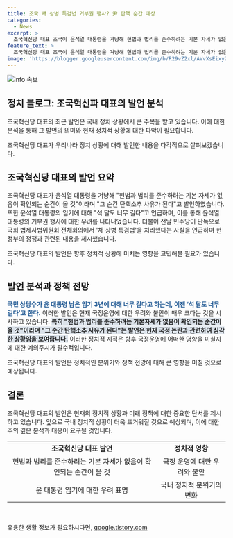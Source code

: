 ```yaml
---
title: 조국 채 상병 특검법 거부권 행사? 尹 탄핵 순간 예상
categories:
  - News
excerpt: >
  조국혁신당 대표 조국이 윤석열 대통령을 겨냥해 헌법과 법리를 준수하려는 기본 자세가 없음이 확인되는 순간이 올 것이라며 그 순간 탄핵소추 사유가 된다고 밝혔다. 또한, 윤 대통령의 거부권 행사와 관련해 국민의 인내심이 바닥을 드러낼 것을 우려했다. 이에 더불어민주당은 채 상병 특검법을 처리하기 위해 국회 법제사법위원회 전체회의를 진행하며, 특검법 처리를 위한 본회의 열기로 했다.
feature_text: >
  조국혁신당 대표 조국이 윤석열 대통령을 겨냥해 헌법과 법리를 준수하려는 기본 자세가 없음이 확인되는 순간이 올 것이라며 그 순간 탄핵소추 사유가 된다고 밝혔다. 또한, 윤 대통령의 거부권 행사와 관련해 국민의 인내심이 바닥을 드러낼 것을 우려했다. 이에 더불어민주당은 채 상병 특검법을 처리하기 위해 국회 법제사법위원회 전체회의를 진행하며, 특검법 처리를 위한 본회의 열기로 했다.
image: 'https://blogger.googleusercontent.com/img/b/R29vZ2xl/AVvXsEixyZcFfHzMRdzZMjFBmAUKJYCLCGyLL1o632UiGVXcaFdKo_bkvkuCioo0uUKlGfBVcT3P84aROyZIXSBEx3Aw5nCQ3pTgDom1WDC4m8eifvWiAmWEEVb4x6G_l8C0QH225ldMjyaFvpxGEBGNO37VmDTDMHGhJPq73UglMfDca1-0aw/s1600/blogspot.png'
---
```


<p><img src="https://blogger.googleusercontent.com/img/b/R29vZ2xl/AVvXsEixyZcFfHzMRdzZMjFBmAUKJYCLCGyLL1o632UiGVXcaFdKo_bkvkuCioo0uUKlGfBVcT3P84aROyZIXSBEx3Aw5nCQ3pTgDom1WDC4m8eifvWiAmWEEVb4x6G_l8C0QH225ldMjyaFvpxGEBGNO37VmDTDMHGhJPq73UglMfDca1-0aw/s1600/blogspot.png" alt="info 속보" /></p>

<h2 data-ke-size="size26">정치 블로그: 조국혁신파 대표의 발언 분석</h2>

<p>조국혁신당 대표의 최근 발언은 국내 정치 상황에서 큰 주목을 받고 있습니다. 이에 대한 분석을 통해 그 발언의 의미와 현재 정치적 상황에 대한 파악이 필요합니다. </p>

<p data-ke-size="size16">조국혁신당 대표가 우리나라 정치 상황에 대해 발언한 내용을 다각적으로 살펴보겠습니다.</p>

<h2 data-ke-size="size26">조국혁신당 대표의 발언 요약</h2>

<p>조국혁신당 대표가 윤석열 대통령을 겨냥해 "헌법과 법리를 준수하려는 기본 자세가 없음이 확인되는 순간이 올 것"이라며 "그 순간 탄핵소추 사유가 된다"고 발언하였습니다. 또한 윤석열 대통령의 임기에 대해 "석 달도 너무 길다"고 언급하며, 이를 통해 윤석열 대통령의 거부권 행사에 대한 우려를 나타내었습니다. 더불어 전날 민주당이 단독으로 국회 법제사법위원회 전체회의에서 '채 상병 특검법'을 처리했다는 사실을 언급하며 현 정부의 정쟁과 관련된 내용을 제시했습니다.</p>

<p data-ke-size="size16">조국혁신당 대표의 발언은 향후 정치적 상황에 미치는 영향을 고민해볼 필요가 있습니다.</p>

<h2 data-ke-size="size26">발언 분석과 정책 전망</h2>

<p><b><span style="color: #1a5490;">국민 상당수가 윤 대통령 남은 임기 3년에 대해 너무 길다고 하는데, 이젠 ‘석 달도 너무 길다’고 한다.</span></b> 이러한 발언은 현재 국정운영에 대한 우려와 불안이 매우 크다는 것을 시사하고 있습니다. <b><span style="background-color: #21538527;">특히 "헌법과 법리를 준수하려는 기본자세가 없음이 확인되는 순간이 올 것"이라며 "그 순간 탄핵소추 사유가 된다"는 발언은 현재 국정 논란과 관련하여 심각한 상황임을 보여줍니다.</span></b> 이러한 정치적 지적은 향후 국정운영에 어떠한 영향을 미칠지에 대한 예의주시가 필수적입니다.</p>

<p data-ke-size="size16">조국혁신당 대표의 발언은 정치적인 분위기와 정책 전망에 대해 큰 영향을 미칠 것으로 예상됩니다.</p>

<h2 data-ke-size="size26">결론</h2>

<p>조국혁신당 대표의 발언은 현재의 정치적 상황과 미래 정책에 대한 중요한 단서를 제시하고 있습니다. 앞으로 국내 정치적 상황이 더욱 뜨거워질 것으로 예상되며, 이에 대한 주의 깊은 분석과 대응이 요구될 것입니다.</p>

<table>
  <tr>
    <td style="text-align: center; height: 17px;"><b>조국혁신당 대표 발언</b></td>
    <td style="text-align: center; height: 17px;"><b>정치적 영향</b></td>
  </tr>
  <tr>
    <td style="text-align: center;">헌법과 법리를 준수하려는 기본 자세가 없음이 확인되는 순간이 올 것</td>
    <td style="text-align: center;">국정 운영에 대한 우려와 불안</td>
  </tr>
  <tr>
    <td style="text-align: center;">윤 대통령 임기에 대한 우려 표명</td>
    <td style="text-align: center;">국내 정치적 분위기의 변화</td>
  </tr>
</table>

<p data-ke-size="size16">&nbsp;</p>
유용한 생활 정보가 필요하시다면, <a href="https://qoogle.tistory.com" rel="dofollow">qoogle.tistory.com</a>


